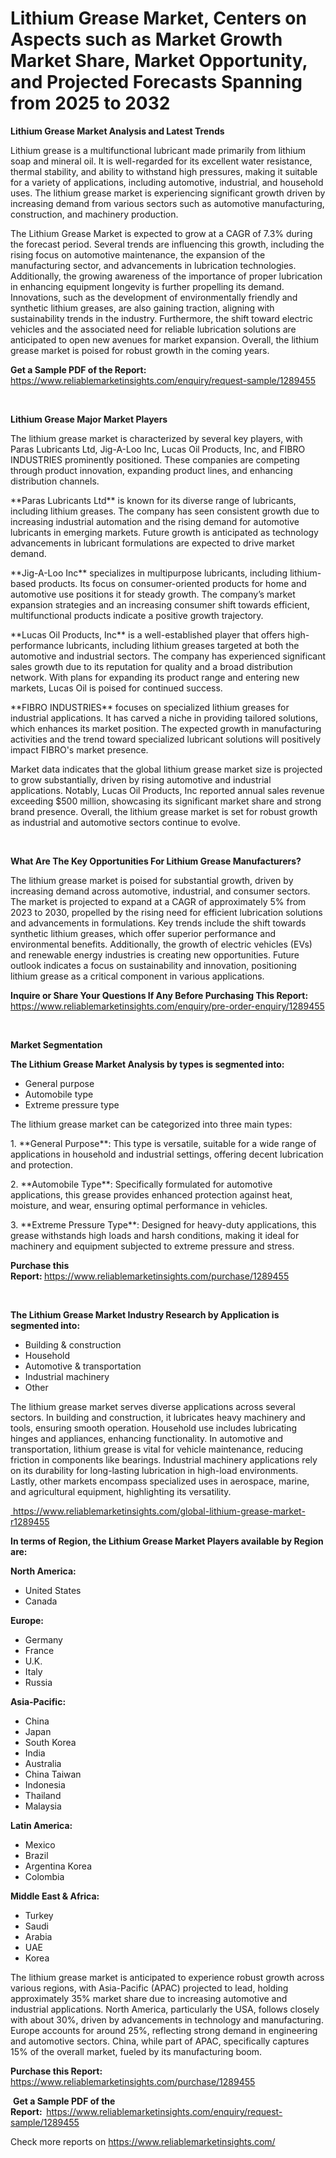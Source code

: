 <p><h1>Lithium Grease Market, Centers on Aspects such as Market Growth Market Share, Market Opportunity, and Projected Forecasts Spanning from 2025 to 2032</h1></p><p><strong>Lithium Grease Market Analysis and Latest Trends</strong></p>
<p><p>Lithium grease is a multifunctional lubricant made primarily from lithium soap and mineral oil. It is well-regarded for its excellent water resistance, thermal stability, and ability to withstand high pressures, making it suitable for a variety of applications, including automotive, industrial, and household uses. The lithium grease market is experiencing significant growth driven by increasing demand from various sectors such as automotive manufacturing, construction, and machinery production.</p><p>The Lithium Grease Market is expected to grow at a CAGR of 7.3% during the forecast period. Several trends are influencing this growth, including the rising focus on automotive maintenance, the expansion of the manufacturing sector, and advancements in lubrication technologies. Additionally, the growing awareness of the importance of proper lubrication in enhancing equipment longevity is further propelling its demand. Innovations, such as the development of environmentally friendly and synthetic lithium greases, are also gaining traction, aligning with sustainability trends in the industry. Furthermore, the shift toward electric vehicles and the associated need for reliable lubrication solutions are anticipated to open new avenues for market expansion. Overall, the lithium grease market is poised for robust growth in the coming years.</p></p>
<p><strong>Get a Sample PDF of the Report:&nbsp;</strong> <a href="https://www.reliablemarketinsights.com/enquiry/request-sample/1289455?utm_campaign=2106&utm_medium=2&utm_source=Github&utm_content=ia&utm_term=30012025&utm_id=lithium-grease">https://www.reliablemarketinsights.com/enquiry/request-sample/1289455</a></p>
<p>&nbsp;</p>
<p><strong>Lithium Grease Major Market Players</strong></p>
<p><p>The lithium grease market is characterized by several key players, with Paras Lubricants Ltd, Jig-A-Loo Inc, Lucas Oil Products, Inc, and FIBRO INDUSTRIES prominently positioned. These companies are competing through product innovation, expanding product lines, and enhancing distribution channels.</p><p>**Paras Lubricants Ltd** is known for its diverse range of lubricants, including lithium greases. The company has seen consistent growth due to increasing industrial automation and the rising demand for automotive lubricants in emerging markets. Future growth is anticipated as technology advancements in lubricant formulations are expected to drive market demand.</p><p>**Jig-A-Loo Inc** specializes in multipurpose lubricants, including lithium-based products. Its focus on consumer-oriented products for home and automotive use positions it for steady growth. The company’s market expansion strategies and an increasing consumer shift towards efficient, multifunctional products indicate a positive growth trajectory.</p><p>**Lucas Oil Products, Inc** is a well-established player that offers high-performance lubricants, including lithium greases targeted at both the automotive and industrial sectors. The company has experienced significant sales growth due to its reputation for quality and a broad distribution network. With plans for expanding its product range and entering new markets, Lucas Oil is poised for continued success.</p><p>**FIBRO INDUSTRIES** focuses on specialized lithium greases for industrial applications. It has carved a niche in providing tailored solutions, which enhances its market position. The expected growth in manufacturing activities and the trend toward specialized lubricant solutions will positively impact FIBRO's market presence.</p><p>Market data indicates that the global lithium grease market size is projected to grow substantially, driven by rising automotive and industrial applications. Notably, Lucas Oil Products, Inc reported annual sales revenue exceeding $500 million, showcasing its significant market share and strong brand presence. Overall, the lithium grease market is set for robust growth as industrial and automotive sectors continue to evolve.</p></p>
<p>&nbsp;</p>
<p><strong>What Are The Key Opportunities For Lithium Grease Manufacturers?</strong></p>
<p><p>The lithium grease market is poised for substantial growth, driven by increasing demand across automotive, industrial, and consumer sectors. The market is projected to expand at a CAGR of approximately 5% from 2023 to 2030, propelled by the rising need for efficient lubrication solutions and advancements in formulations. Key trends include the shift towards synthetic lithium greases, which offer superior performance and environmental benefits. Additionally, the growth of electric vehicles (EVs) and renewable energy industries is creating new opportunities. Future outlook indicates a focus on sustainability and innovation, positioning lithium grease as a critical component in various applications.</p></p>
<p><strong>Inquire or Share Your Questions If Any Before Purchasing This Report:</strong> <a href="https://www.reliablemarketinsights.com/enquiry/pre-order-enquiry/1289455?utm_campaign=2106&utm_medium=2&utm_source=Github&utm_content=ia&utm_term=30012025&utm_id=lithium-grease">https://www.reliablemarketinsights.com/enquiry/pre-order-enquiry/1289455</a></p>
<p>&nbsp;</p>
<p><strong>Market Segmentation</strong></p>
<p><strong>The Lithium Grease Market Analysis by types is segmented into:</strong></p>
<p><ul><li>General purpose</li><li>Automobile type</li><li>Extreme pressure type</li></ul></p>
<p><p>The lithium grease market can be categorized into three main types: </p><p>1. **General Purpose**: This type is versatile, suitable for a wide range of applications in household and industrial settings, offering decent lubrication and protection.</p><p>2. **Automobile Type**: Specifically formulated for automotive applications, this grease provides enhanced protection against heat, moisture, and wear, ensuring optimal performance in vehicles.</p><p>3. **Extreme Pressure Type**: Designed for heavy-duty applications, this grease withstands high loads and harsh conditions, making it ideal for machinery and equipment subjected to extreme pressure and stress.</p></p>
<p><strong>Purchase this Report:&nbsp;</strong><a href="https://www.reliablemarketinsights.com/purchase/1289455?utm_campaign=2106&utm_medium=2&utm_source=Github&utm_content=ia&utm_term=30012025&utm_id=lithium-grease">https://www.reliablemarketinsights.com/purchase/1289455</a></p>
<p>&nbsp;</p>
<p><strong>The Lithium Grease Market Industry Research by Application is segmented into:</strong></p>
<p><ul><li>Building & construction</li><li>Household</li><li>Automotive & transportation</li><li>Industrial machinery</li><li>Other</li></ul></p>
<p><p>The lithium grease market serves diverse applications across several sectors. In building and construction, it lubricates heavy machinery and tools, ensuring smooth operation. Household use includes lubricating hinges and appliances, enhancing functionality. In automotive and transportation, lithium grease is vital for vehicle maintenance, reducing friction in components like bearings. Industrial machinery applications rely on its durability for long-lasting lubrication in high-load environments. Lastly, other markets encompass specialized uses in aerospace, marine, and agricultural equipment, highlighting its versatility.</p></p>
<p><a href="https://www.reliablemarketinsights.com/global-lithium-grease-market-r1289455?utm_campaign=2106&utm_medium=2&utm_source=Github&utm_content=ia&utm_term=30012025&utm_id=lithium-grease">&nbsp;https://www.reliablemarketinsights.com/global-lithium-grease-market-r1289455</a></p>
<p><strong>In terms of Region, the Lithium Grease Market Players available by Region are:</strong></p>
<p>
    <p> <strong> North America: </strong>
        <ul>
            <li>United States</li>
            <li>Canada</li>
        </ul>
        </p> 
    <p> <strong> Europe: </strong>
        <ul>
            <li>Germany</li>
            <li>France</li>
            <li>U.K.</li>
            <li>Italy</li>
            <li>Russia</li>
        </ul>
        </p> 
    <p> <strong> Asia-Pacific: </strong>
        <ul>
            <li>China</li>
            <li>Japan</li>
            <li>South Korea</li>
            <li>India</li>
            <li>Australia</li>
            <li>China Taiwan</li>
            <li>Indonesia</li>
            <li>Thailand</li>
            <li>Malaysia</li>
        </ul>
        </p> 
    <p> <strong> Latin America: </strong>
        <ul>
            <li>Mexico</li>
            <li>Brazil</li>
            <li>Argentina Korea</li>
            <li>Colombia</li>
        </ul>
        </p> 
    <p> <strong> Middle East & Africa: </strong>
        <ul>
            <li>Turkey</li>
            <li>Saudi</li>
            <li>Arabia</li>
            <li>UAE</li>
            <li>Korea</li>
        </ul>
    </p>
    </p>
<p><p>The lithium grease market is anticipated to experience robust growth across various regions, with Asia-Pacific (APAC) projected to lead, holding approximately 35% market share due to increasing automotive and industrial applications. North America, particularly the USA, follows closely with about 30%, driven by advancements in technology and manufacturing. Europe accounts for around 25%, reflecting strong demand in engineering and automotive sectors. China, while part of APAC, specifically captures 15% of the overall market, fueled by its manufacturing boom.</p></p>
<p><strong>Purchase this Report: </strong><a href="https://www.reliablemarketinsights.com/purchase/1289455?utm_campaign=2106&utm_medium=2&utm_source=Github&utm_content=ia&utm_term=30012025&utm_id=lithium-grease">https://www.reliablemarketinsights.com/purchase/1289455</a></p>
<p>&nbsp;<strong>Get a Sample PDF of the Report:&nbsp;&nbsp;</strong><a href="https://www.reliablemarketinsights.com/enquiry/request-sample/1289455?utm_campaign=2106&utm_medium=2&utm_source=Github&utm_content=ia&utm_term=30012025&utm_id=lithium-grease">https://www.reliablemarketinsights.com/enquiry/request-sample/1289455</a></p>
<p><strong></strong></p>
<p>Check more reports on <a href="https://www.reliablemarketinsights.com/?utm_campaign=2106&utm_medium=2&utm_source=Github&utm_content=ia&utm_term=30012025&utm_id=lithium-grease">https://www.reliablemarketinsights.com/</a></p>